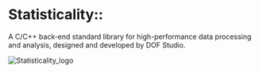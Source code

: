 # Statisticality::
​A C/C++ back-end standard library for high-performance data processing and analysis, designed and developed by DOF Studio.


![Statisticality_logo](https://github.com/dof-studio/Statisticality/assets/144514436/2f3eb7d6-6ee7-40a6-a6b8-706c2738028d)
